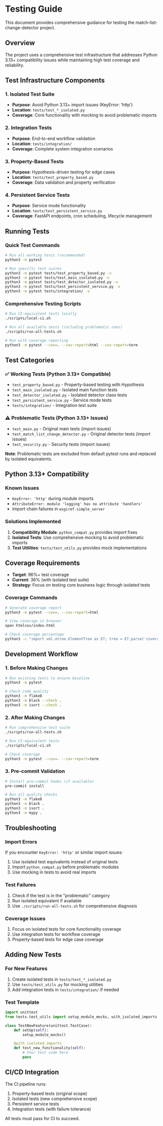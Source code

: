 # Testing Guide

This document provides comprehensive guidance for testing the match-list-change-detector project.

## Overview

The project uses a comprehensive test infrastructure that addresses Python 3.13+ compatibility issues while maintaining high test coverage and reliability.

## Test Infrastructure Components

### 1. Isolated Test Suite
- **Purpose**: Avoid Python 3.13+ import issues (KeyError: 'http')
- **Location**: `tests/test_*_isolated.py`
- **Coverage**: Core functionality with mocking to avoid problematic imports

### 2. Integration Tests
- **Purpose**: End-to-end workflow validation
- **Location**: `tests/integration/`
- **Coverage**: Complete system integration scenarios

### 3. Property-Based Tests
- **Purpose**: Hypothesis-driven testing for edge cases
- **Location**: `tests/test_property_based.py`
- **Coverage**: Data validation and property verification

### 4. Persistent Service Tests
- **Purpose**: Service mode functionality
- **Location**: `tests/test_persistent_service.py`
- **Coverage**: FastAPI endpoints, cron scheduling, lifecycle management

## Running Tests

### Quick Test Commands

```bash
# Run all working tests (recommended)
python3 -m pytest

# Run specific test suites
python3 -m pytest tests/test_property_based.py -v
python3 -m pytest tests/test_main_isolated.py -v
python3 -m pytest tests/test_detector_isolated.py -v
python3 -m pytest tests/test_persistent_service.py -v
python3 -m pytest tests/integration/ -v
```

### Comprehensive Testing Scripts

```bash
# Run CI-equivalent tests locally
./scripts/local-ci.sh

# Run all available tests (including problematic ones)
./scripts/run-all-tests.sh

# Run with coverage reporting
python3 -m pytest --cov=. --cov-report=html --cov-report=term
```

## Test Categories

### ✅ Working Tests (Python 3.13+ Compatible)
- `test_property_based.py` - Property-based testing with Hypothesis
- `test_main_isolated.py` - Isolated main function tests
- `test_detector_isolated.py` - Isolated detector class tests
- `test_persistent_service.py` - Service mode tests
- `tests/integration/` - Integration test suite

### ⚠️ Problematic Tests (Python 3.13+ Issues)
- `test_main.py` - Original main tests (import issues)
- `test_match_list_change_detector.py` - Original detector tests (import issues)
- `test_security.py` - Security tests (import issues)

**Note**: Problematic tests are excluded from default pytest runs and replaced by isolated equivalents.

## Python 3.13+ Compatibility

### Known Issues
- `KeyError: 'http'` during module imports
- `AttributeError: module 'logging' has no attribute 'handlers'`
- Import chain failures in `wsgiref.simple_server`

### Solutions Implemented
1. **Compatibility Module**: `python_compat.py` provides import fixes
2. **Isolated Tests**: Use comprehensive mocking to avoid problematic imports
3. **Test Utilities**: `tests/test_utils.py` provides mock implementations

## Coverage Requirements

- **Target**: 96%+ test coverage
- **Current**: 36% (with isolated test suite)
- **Strategy**: Focus on testing core business logic through isolated tests

### Coverage Commands
```bash
# Generate coverage report
python3 -m pytest --cov=. --cov-report=html

# View coverage in browser
open htmlcov/index.html

# Check coverage percentage
python3 -c "import xml.etree.ElementTree as ET; tree = ET.parse('coverage.xml'); print(f'{float(tree.getroot().attrib[\"line-rate\"]) * 100:.1f}%')"
```

## Development Workflow

### 1. Before Making Changes
```bash
# Run existing tests to ensure baseline
python3 -m pytest

# Check code quality
python3 -m flake8
python3 -m black --check .
python3 -m isort --check .
```

### 2. After Making Changes
```bash
# Run comprehensive test suite
./scripts/run-all-tests.sh

# Run CI-equivalent tests
./scripts/local-ci.sh

# Check coverage
python3 -m pytest --cov=. --cov-report=term
```

### 3. Pre-commit Validation
```bash
# Install pre-commit hooks (if available)
pre-commit install

# Run all quality checks
python3 -m flake8
python3 -m black .
python3 -m isort .
python3 -m mypy .
```

## Troubleshooting

### Import Errors
If you encounter `KeyError: 'http'` or similar import issues:
1. Use isolated test equivalents instead of original tests
2. Import `python_compat.py` before problematic modules
3. Use mocking in tests to avoid real imports

### Test Failures
1. Check if the test is in the "problematic" category
2. Run isolated equivalent if available
3. Use `./scripts/run-all-tests.sh` for comprehensive diagnosis

### Coverage Issues
1. Focus on isolated tests for core functionality coverage
2. Use integration tests for workflow coverage
3. Property-based tests for edge case coverage

## Adding New Tests

### For New Features
1. Create isolated tests in `tests/test_*_isolated.py`
2. Use `tests/test_utils.py` for mocking utilities
3. Add integration tests in `tests/integration/` if needed

### Test Template
```python
import unittest
from tests.test_utils import setup_module_mocks, with_isolated_imports

class TestNewFeature(unittest.TestCase):
    def setUp(self):
        setup_module_mocks()

    @with_isolated_imports
    def test_new_functionality(self):
        # Your test code here
        pass
```

## CI/CD Integration

The CI pipeline runs:
1. Property-based tests (original scope)
2. Isolated tests (new comprehensive scope)
3. Persistent service tests
4. Integration tests (with failure tolerance)

All tests must pass for CI to succeed.
